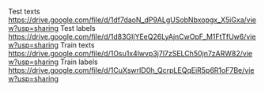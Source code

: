 Test texts https://drive.google.com/file/d/1df7daoN_dP9ALgUSobNbxopgx_X5iGxa/view?usp=sharing
Test labels https://drive.google.com/file/d/1d83GIjYEeQ26LyAjnCwOpF_M1FtTfUw6/view?usp=sharing
Train texts https://drive.google.com/file/d/1Osu1x4lwvp3j7l7zSELCh50jn7zARW82/view?usp=sharing
Train labels https://drive.google.com/file/d/1CuXswrID0h_QcrpLEQqEiR5p6R1oF7Be/view?usp=sharing
